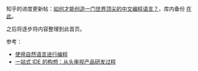 知乎的进度更新帖：[如何才能创造一门世界顶尖的中文编程语言？](https://www.zhihu.com/question/349028712/answer/2220729987)，库内备份 [在此](如何才能创造一门世界顶尖的中文编程语言？.md)。

之后将逐步将内容整理到此首页。

参考：

- [使用自然语言进行编程](https://zhuanlan.zhihu.com/p/25210915)
- [一站式 IDE 的构想：从头审视产品研发过程](https://zhuanlan.zhihu.com/p/260117393)
